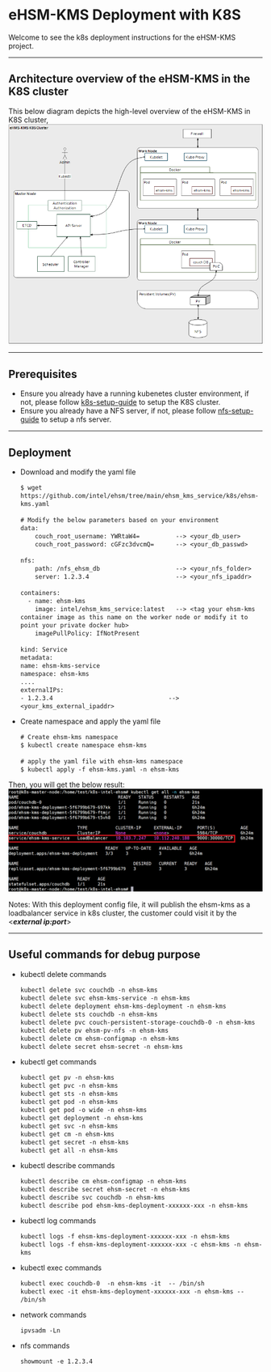# eHSM-KMS Deployment with K8S
Welcome to see the k8s deployment instructions for the eHSM-KMS project.

---

## Architecture overview of the eHSM-KMS in the K8S cluster
This below diagram depicts the high-level overview of the eHSM-KMS in K8S cluster,<br>
![ehsm-kms-in-k8s](./diagrams/ehsm-kms-in-k8s.PNG)

---

## Prerequisites
* Ensure you already have a running kubenetes cluster environment, if not, please follow [k8s-setup-guide](k8s-setup-guide.md) to setup the K8S cluster.
* Ensure you already have a NFS server, if not, please follow [nfs-setup-guide](nfs-setup-guide.md) to setup a nfs server.

---

## Deployment
* Download and modify the yaml file
    ```Shell
    $ wget https://github.com/intel/ehsm/tree/main/ehsm_kms_service/k8s/ehsm-kms.yaml

    # Modify the below parameters based on your environment
    data:
        couch_root_username: YWRtaW4=          --> <your_db_user>
        couch_root_password: cGFzc3dvcmQ=      --> <your_db_passwd>

    nfs:
        path: /nfs_ehsm_db                     --> <your_nfs_folder>
        server: 1.2.3.4                        --> <your_nfs_ipaddr>

    containers:
      - name: ehsm-kms
        image: intel/ehsm_kms_service:latest   --> <tag your ehsm-kms container image as this name on the worker node or modify it to point your private docker hub>
        imagePullPolicy: IfNotPresent

    kind: Service
    metadata:
    name: ehsm-kms-service
    namespace: ehsm-kms
    ....
    externalIPs:
    - 1.2.3.4                                --> <your_kms_external_ipaddr>
    ```
 * Create namespace and apply the yaml file
    ```Shell
    # Create ehsm-kms namespace
    $ kubectl create namespace ehsm-kms

    # apply the yaml file with ehsm-kms namespace
    $ kubectl apply -f ehsm-kms.yaml -n ehsm-kms
    ```

Then, you will get the below result:<br>
![result-of-deployment.png](./diagrams/result-of-deployment.PNG)<br>

Notes:
With this deployment config file, it will publish the ehsm-kms as a loadbalancer service in k8s cluster, the customer could visit it by the \<***external ip:port***\><br>

---

## Useful commands for debug purpose
* kubectl delete commands
    ```Shell
    kubectl delete svc couchdb -n ehsm-kms
    kubectl delete svc ehsm-kms-service -n ehsm-kms
    kubectl delete deployment ehsm-kms-deployment -n ehsm-kms
    kubectl delete sts couchdb -n ehsm-kms
    kubectl delete pvc couch-persistent-storage-couchdb-0 -n ehsm-kms
    kubectl delete pv ehsm-pv-nfs -n ehsm-kms
    kubectl delete cm ehsm-configmap -n ehsm-kms
    kubectl delete secret ehsm-secret -n ehsm-kms
    ```
* kubectl get commands
    ```Shell
    kubectl get pv -n ehsm-kms
    kubectl get pvc -n ehsm-kms
    kubectl get sts -n ehsm-kms
    kubectl get pod -n ehsm-kms
    kubectl get pod -o wide -n ehsm-kms
    kubectl get deployment -n ehsm-kms
    kubectl get svc -n ehsm-kms
    kubectl get cm -n ehsm-kms
    kubectl get secret -n ehsm-kms
    kubectl get all -n ehsm-kms
    ```
* kubectl describe commands
    ```Shell
    kubectl describe cm ehsm-configmap -n ehsm-kms
    kubectl describe secret ehsm-secret -n ehsm-kms
    kubectl describe svc couchdb -n ehsm-kms
    kubectl describe pod ehsm-kms-deployment-xxxxxx-xxx -n ehsm-kms
    ```
* kubectl log commands
    ```Shell
    kubectl logs -f ehsm-kms-deployment-xxxxxx-xxx -n ehsm-kms
    kubectl logs -f ehsm-kms-deployment-xxxxxx-xxx -c ehsm-kms -n ehsm-kms
    ```
* kubectl exec commands
    ```Shell
    kubectl exec couchdb-0  -n ehsm-kms -it  -- /bin/sh
    kubectl exec -it ehsm-kms-deployment-xxxxxx-xxx -n ehsm-kms -- /bin/sh
    ```
* network commands
    ```Shell
    ipvsadm -Ln
    ```
* nfs commands
    ```Shell
    showmount -e 1.2.3.4
    ```